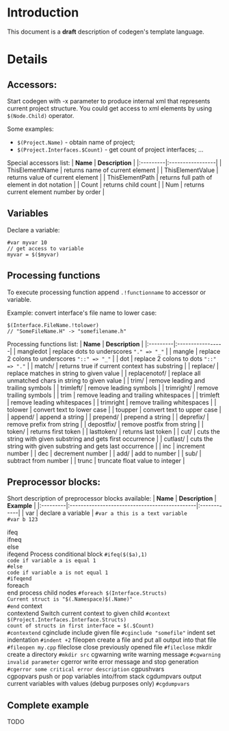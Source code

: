 # Introduction #

This document is a **draft** description of codegen's template language.


# Details #

## Accessors: ##
Start codegen with -x parameter to produce internal xml that represents current project structure. You could get access to xml elements by using `$(Node.Child)` operator.

Some examples:
  * `$(Project.Name)` - obtain name of project;
  * `$(Project.Interfaces.$Count)` - get count of project interfaces;
...

Special accessors list:
| **Name** |  **Description** |
|:---------|:-----------------|
| ThisElementName | returns name of current element |
| ThisElementValue | returns value of current element |
| ThisElementPath | returns full path of element in dot notation |
| Count    | returns child count |
| Num      | returns current element number by order |

## Variables ##

Declare a variable:
```
#var myvar 10
// get access to variable
myvar = $($myvar)
```

## Processing functions ##

To execute processing function append `.!functionname` to accessor or variable.

Example: convert interface's file name to lower case:
```
$(Interface.FileName.!tolower)
// "SomeFileName.H" -> "somefilename.h"
```

Processing functions list:
| **Name** |  **Description** |
|:---------|:-----------------|
| mangledot | replace dots to underscores `"." => "_"` |
| mangle   | replace 2 colons to underscores `"::" => "_"` |
| dot      | replace 2 colons to dots `"::" => "."`  |
| match/   | returns true if current context has substring |
| replace/ | replace matches in string to given value |
| replacenotof/ | replace all unmatched chars in string to given value |
| trim/    | remove leading and trailing symbols |
| trimleft/ | remove leading symbols |
| trimright/ | remove trailing symbols |
| trim     | remove leading and trailing whitespaces |
| trimleft | remove leading whitespaces |
| trimright | remove trailing whitespaces |
| tolower  | convert text to lower case |
| toupper  | convert text to upper case |
| append/  | append a string  |
| prepend/ | prepend a string |
| deprefix/ | remove prefix from string |
| depostfix/ | remove postfix from string |
| token/   | returns first token |
| lasttoken/ | returns last token |
| cut/     | cuts the string with given substring and gets first occurrence |
| cutlast/ | cuts the string with given substring and gets last occurrence |
| inc      | increment number |
| dec      | decrement number |
| add/     | add to number    |
| sub/     | subtract from number |
| trunc    | truncate float value to integer |


## Preprocessor blocks: ##

Short description of preprocessor blocks available:
| **Name** |  **Description**                              | **Example** |
|:---------|:----------------------------------------------|:------------|
| var      | declare a variable                            | `#var a this is a text variable`<br><code>#var b 123</code> <br>
<tr><td> ifeq<br>ifneq<br>else<br>ifeqend </td><td> Process conditional block                     </td><td> <code>#ifeq($($a),1)</code><br><code>code if variable a is equal 1</code><br><code>#else</code><br><code>code if variable a is not equal 1</code><br><code>#ifeqend</code><br> </td></tr>
<tr><td> foreach<br>end </td><td> process child nodes                           </td><td> <code>#foreach $(Interface.Structs)</code><br><code>Current struct is "$(.Namespace)$(.Name)"</code><br><code>#end</code></td></tr>
<tr><td> context<br>contextend </td><td> Switch current context to given child         </td><td> <code>#context $(Project.Interfaces.Interface.Structs)</code><br><code>count of structs in first interface = $(.$Count)</code><br><code>#contextend</code> </td></tr>
<tr><td> cginclude </td><td> include given file                            </td><td> <code>#cginclude "somefile"</code> </td></tr>
<tr><td> indent   </td><td> set indentation                               </td><td> <code>#indent +2</code> </td></tr>
<tr><td> fileopen </td><td> create a file and put all output into that file </td><td> <code>#fileopen my.cpp</code> </td></tr>
<tr><td> fileclose </td><td> close previously opened file                  </td><td> <code>#fileclose</code> </td></tr>
<tr><td> mkdir    </td><td> create a directory                            </td><td> <code>#mkdir src</code> </td></tr>
<tr><td> cgwarning </td><td> write warning message                         </td><td> <code>#cgwarning invalid parameter</code> </td></tr>
<tr><td> cgerror  </td><td> write error message and stop generation       </td><td> <code>#cgerror some critical error description</code> </td></tr>
<tr><td> cgpushvars<br>cgpopvars </td><td> push or pop variables into/from stack         </td><td>             </td></tr>
<tr><td> cgdumpvars </td><td> output current variables with values (debug purposes only) </td><td> <code>#cgdumpvars</code> </td></tr></tbody></table>



<h2>Complete example</h2>

TODO
